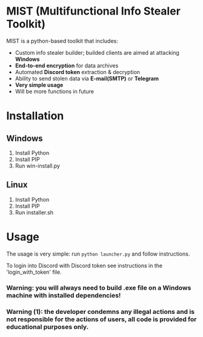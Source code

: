 # MIST (Multifunctional Info Stealer Toolkit)
MIST is a python-based toolkit that includes:
 - Custom info stealer builder; builded clients are aimed at attacking __Windows__
 - __End-to-end encryption__ for data archives
 - Automated __Discord token__ extraction & decryption
 - Ability to send stolen data via __E-mail(SMTP)__ or __Telegram__
 - __Very simple usage__
 - Will be more functions in future
# Installation
## Windows
 1. Install Python
 2. Install PIP
 3. Run win-install.py
## Linux
 1. Install Python
 2. Install PIP
 3. Run installer.sh
# Usage
The usage is very simple: run `python launcher.py` and follow instructions.

To login into Discord with Discord token see instructions in the 'login_with_token' file.
### Warning: you will always need to build .exe file on a Windows machine with installed dependencies!
### Warning (1): the developer condemns any illegal actions and is not responsible for the actions of users, all code is provided for educational purposes only.
